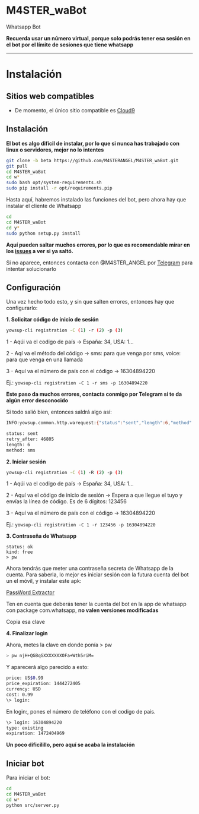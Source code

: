 # M4STER_waBot
Whatsapp Bot

<b>Recuerda usar un número virtual, porque solo podrás tener esa sesión en el bot por el límite de sesiones que tiene whatsapp</b>


* * *



# Instalación

## Sitios web compatibles
- De momento, el único sitio compatible es [Cloud9](http://c9.io)




## Instalación
<b>El bot es algo dificil de instalar, por lo que si nunca has trabajado con linux o servidores, mejor no lo intentes</b>

```bash
git clone -b beta https://github.com/M4STERANGEL/M4STER_waBot.git
git pull
cd M4STER_waBot
cd w*
sudo bash opt/system-requirements.sh
sudo pip install -r opt/requirements.pip
```

Hasta aquí, habremos instalado las funciones del bot, pero ahora hay que instalar el cliente de Whatsapp

```bash
cd
cd M4STER_waBot
cd y*
sudo python setup.py install
```

<b>Aquí pueden saltar muchos errores, por lo que es recomendable mirar en los [issues](https://github.com/M4STERANGEL/M4STER_waBot/issues) a ver si ya saltó.</b>

Si no aparece, entonces contacta con @M4STER_ANGEL por [Telegram](http://telegram.me/M4STER_ANGEL) para intentar solucionarlo




## Configuración
Una vez hecho todo esto, y sin que salten errores, entonces hay que configurarlo:



<b>1. Solicitar código de inicio de sesión</b>

```bash
yowsup-cli registration -C (1) -r (2) -p (3)
```

1 - Aqúi va el codigo de país -> España: 34, USA: 1...

2 - Aqí va el método del código -> sms: para que venga por sms, voice: para que venga en una llamada 

3 - Aquí va el número de país con el código -> 16304894220

Ej.: `yowsup-cli registration -C 1 -r sms -p 16304894220`

<b>Este paso da muchos errores, contacta conmigo por Telegram si te da algún error desconocido</b>

Si todo salió bien, entonces saldrá algo así:

```bash
INFO:yowsup.common.http.warequest:{"status":"sent","length":6,"method":"sms","retry_after":46805,"sms_wait":46805,"voice_wait":65}

status: sent
retry_after: 46805
length: 6
method: sms
```



<b>2. Iniciar sesión</b>

```bash
yowsup-cli registration -C (1) -R (2) -p (3)
```

1 - Aqúi va el codigo de país -> España: 34, USA: 1...

2 - Aquí va el código de inicio de sesión -> Espera a que llegue el tuyo y envías la línea de código. Es de 6 dígitos: 123456

3 - Aquí va el número de país con el código -> 16304894220

Ej.: `yowsup-cli registration -C 1 -r 123456 -p 16304894220`



<b>3. Contraseña de Whatsapp</b>

```
status: ok
kind: free
> pw
```

Ahora tendrás que meter una contraseña secreta de Whatsapp de la cuenta. Para saberla, lo mejor es iniciar sesión con la futura cuenta del bot un el móvil, y instalar este apk:

[PassWord Extractor](https://github.com/mgp25/Chat-API/wiki/Extracting-password-from-device#using-apk)

Ten en cuenta que deberás tener la cuenta del bot en la app de whatsapp con package com.whatsapp, <b>no valen versiones modificadas</b>

Copia esa clave



<b>4. Finalizar login</b>

Ahora, metes la clave en donde ponía  > pw

```bash
> pw njH+QGBqGXXXXXXXOFa+Wth5riM=
```

Y aparecerá algo parecido a esto:

```bash
price: US$0.99
price_expiration: 1444272405
currency: USD
cost: 0.99
\> login: 
```

En login:, pones el número de teléfono con el codigo de pais.

```bash
\> login: 16304894220
type: existing
expiration: 1472404969
```

<b>Un poco dificilillo, pero aquí se acaba la instalación</b>




## Iniciar bot
Para iniciar el bot:
```bash
cd
cd M4STER_waBot
cd w*
python src/server.py
```
